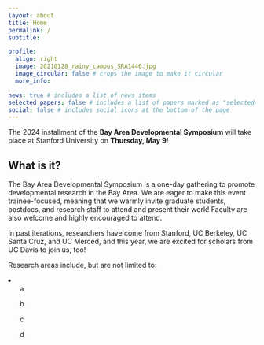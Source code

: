 ```yaml
---
layout: about
title: Home
permalink: /
subtitle: 

profile:
  align: right
  image: 20210128_rainy_campus_SRA1446.jpg
  image_circular: false # crops the image to make it circular
  more_info: 

news: true # includes a list of news items
selected_papers: false # includes a list of papers marked as "selected={true}"
social: false # includes social icons at the bottom of the page
---
```


The 2024 installment of the <b>Bay Area Developmental Symposium</b> will take place at Stanford University on <b>Thursday, May 9</b>!

<h2>What is it?</h2>

The Bay Area Developmental Symposium is a one-day gathering to promote developmental research in the Bay Area. We are eager to make this event trainee-focused, meaning that we warmly invite graduate students, postdocs, and research staff to attend and present their work! Faculty are also welcome and highly encouraged to attend.

In past iterations, researchers have come from Stanford, UC Berkeley, UC Santa Cruz, and UC Merced, and this year, we are excited for scholars from UC Davis to join us, too!

Research areas include, but are not limited to:
<li>
<ul>a</ul>
<ul>b</ul>
<ul>c</ul>
<ul>d</ul>
</li>